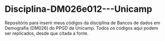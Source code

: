 # Disciplina-DM026e012---Unicamp
Repositório para inserir meus códigos da disciplina de Bancos de dados em Demografia (DM026) do PPGD da Unicamp. 
Todos os códigos aqui podem ser replicados, desde que citada a fonte. 
